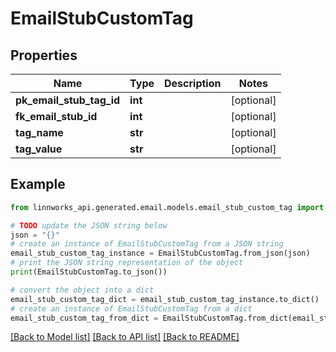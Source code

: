 # EmailStubCustomTag


## Properties

Name | Type | Description | Notes
------------ | ------------- | ------------- | -------------
**pk_email_stub_tag_id** | **int** |  | [optional] 
**fk_email_stub_id** | **int** |  | [optional] 
**tag_name** | **str** |  | [optional] 
**tag_value** | **str** |  | [optional] 

## Example

```python
from linnworks_api.generated.email.models.email_stub_custom_tag import EmailStubCustomTag

# TODO update the JSON string below
json = "{}"
# create an instance of EmailStubCustomTag from a JSON string
email_stub_custom_tag_instance = EmailStubCustomTag.from_json(json)
# print the JSON string representation of the object
print(EmailStubCustomTag.to_json())

# convert the object into a dict
email_stub_custom_tag_dict = email_stub_custom_tag_instance.to_dict()
# create an instance of EmailStubCustomTag from a dict
email_stub_custom_tag_from_dict = EmailStubCustomTag.from_dict(email_stub_custom_tag_dict)
```
[[Back to Model list]](../README.md#documentation-for-models) [[Back to API list]](../README.md#documentation-for-api-endpoints) [[Back to README]](../README.md)


